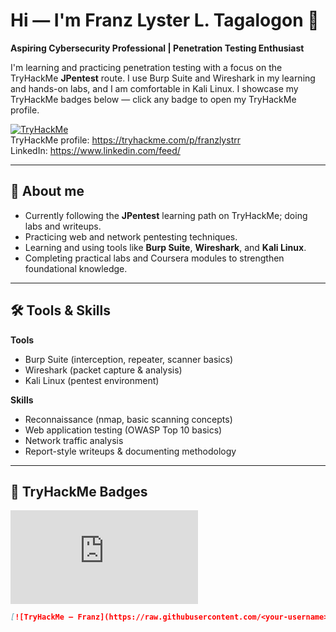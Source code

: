 # Hi — I'm Franz Lyster L. Tagalogon 👋
**Aspiring Cybersecurity Professional | Penetration Testing Enthusiast**

I'm learning and practicing penetration testing with a focus on the TryHackMe **JPentest** route. I use Burp Suite and Wireshark in my learning and hands-on labs, and I am comfortable in Kali Linux. I showcase my TryHackMe badges below — click any badge to open my TryHackMe profile.

[![TryHackMe](https://img.shields.io/badge/-TryHackMe-%23212C42?style=for-the-badge&logo=tryhackme&logoColor=white)](https://tryhackme.com/p/franzlystrr)  
TryHackMe profile: https://tryhackme.com/p/franzlystrr  
LinkedIn: https://www.linkedin.com/feed/

---

## 🔭 About me
- Currently following the **JPentest** learning path on TryHackMe; doing labs and writeups.
- Practicing web and network pentesting techniques.
- Learning and using tools like **Burp Suite**, **Wireshark**, and **Kali Linux**.
- Completing practical labs and Coursera modules to strengthen foundational knowledge.

---

## 🛠 Tools & Skills
**Tools**
- Burp Suite (interception, repeater, scanner basics)  
- Wireshark (packet capture & analysis)  
- Kali Linux (pentest environment)

**Skills**
- Reconnaissance (nmap, basic scanning concepts)
- Web application testing (OWASP Top 10 basics)
- Network traffic analysis
- Report-style writeups & documenting methodology

---

## 🏅 TryHackMe Badges
<iframe src="https://tryhackme.com/api/v2/badges/public-profile?userPublicId=3509277" style='border:none;'></iframe>

```markdown
[![TryHackMe — Franz](https://raw.githubusercontent.com/<your-username>/<your-username>/master/assets/thm_badge.png)](https://tryhackme.com/p/franzlystrr)

